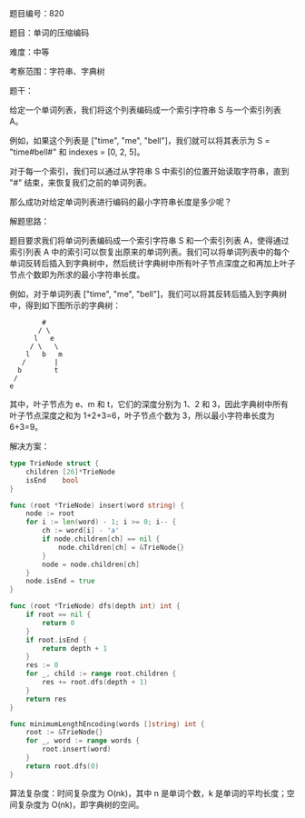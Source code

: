 题目编号：820

题目：单词的压缩编码

难度：中等

考察范围：字符串、字典树

题干：

给定一个单词列表，我们将这个列表编码成一个索引字符串 S 与一个索引列表 A。

例如，如果这个列表是 ["time", "me", "bell"]，我们就可以将其表示为 S = "time#bell#" 和 indexes = [0, 2, 5]。

对于每一个索引，我们可以通过从字符串 S 中索引的位置开始读取字符串，直到 "#" 结束，来恢复我们之前的单词列表。

那么成功对给定单词列表进行编码的最小字符串长度是多少呢？

解题思路：

题目要求我们将单词列表编码成一个索引字符串 S 和一个索引列表 A，使得通过索引列表 A 中的索引可以恢复出原来的单词列表。我们可以将单词列表中的每个单词反转后插入到字典树中，然后统计字典树中所有叶子节点深度之和再加上叶子节点个数即为所求的最小字符串长度。

例如，对于单词列表 ["time", "me", "bell"]，我们可以将其反转后插入到字典树中，得到如下图所示的字典树：

```
        #
       / \
      l   e
     / \   \
    l   b   m
   /       |
  b        t
 /
e
```

其中，叶子节点为 e、m 和 t，它们的深度分别为 1、2 和 3，因此字典树中所有叶子节点深度之和为 1+2+3=6，叶子节点个数为 3，所以最小字符串长度为 6+3=9。

解决方案：

```go
type TrieNode struct {
    children [26]*TrieNode
    isEnd    bool
}

func (root *TrieNode) insert(word string) {
    node := root
    for i := len(word) - 1; i >= 0; i-- {
        ch := word[i] - 'a'
        if node.children[ch] == nil {
            node.children[ch] = &TrieNode{}
        }
        node = node.children[ch]
    }
    node.isEnd = true
}

func (root *TrieNode) dfs(depth int) int {
    if root == nil {
        return 0
    }
    if root.isEnd {
        return depth + 1
    }
    res := 0
    for _, child := range root.children {
        res += root.dfs(depth + 1)
    }
    return res
}

func minimumLengthEncoding(words []string) int {
    root := &TrieNode{}
    for _, word := range words {
        root.insert(word)
    }
    return root.dfs(0)
}
```

算法复杂度：时间复杂度为 O(nk)，其中 n 是单词个数，k 是单词的平均长度；空间复杂度为 O(nk)，即字典树的空间。